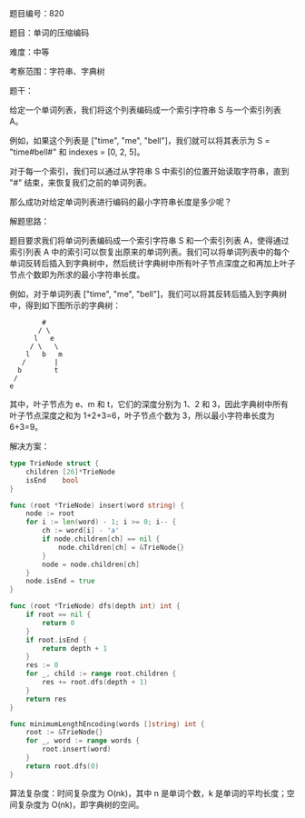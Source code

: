 题目编号：820

题目：单词的压缩编码

难度：中等

考察范围：字符串、字典树

题干：

给定一个单词列表，我们将这个列表编码成一个索引字符串 S 与一个索引列表 A。

例如，如果这个列表是 ["time", "me", "bell"]，我们就可以将其表示为 S = "time#bell#" 和 indexes = [0, 2, 5]。

对于每一个索引，我们可以通过从字符串 S 中索引的位置开始读取字符串，直到 "#" 结束，来恢复我们之前的单词列表。

那么成功对给定单词列表进行编码的最小字符串长度是多少呢？

解题思路：

题目要求我们将单词列表编码成一个索引字符串 S 和一个索引列表 A，使得通过索引列表 A 中的索引可以恢复出原来的单词列表。我们可以将单词列表中的每个单词反转后插入到字典树中，然后统计字典树中所有叶子节点深度之和再加上叶子节点个数即为所求的最小字符串长度。

例如，对于单词列表 ["time", "me", "bell"]，我们可以将其反转后插入到字典树中，得到如下图所示的字典树：

```
        #
       / \
      l   e
     / \   \
    l   b   m
   /       |
  b        t
 /
e
```

其中，叶子节点为 e、m 和 t，它们的深度分别为 1、2 和 3，因此字典树中所有叶子节点深度之和为 1+2+3=6，叶子节点个数为 3，所以最小字符串长度为 6+3=9。

解决方案：

```go
type TrieNode struct {
    children [26]*TrieNode
    isEnd    bool
}

func (root *TrieNode) insert(word string) {
    node := root
    for i := len(word) - 1; i >= 0; i-- {
        ch := word[i] - 'a'
        if node.children[ch] == nil {
            node.children[ch] = &TrieNode{}
        }
        node = node.children[ch]
    }
    node.isEnd = true
}

func (root *TrieNode) dfs(depth int) int {
    if root == nil {
        return 0
    }
    if root.isEnd {
        return depth + 1
    }
    res := 0
    for _, child := range root.children {
        res += root.dfs(depth + 1)
    }
    return res
}

func minimumLengthEncoding(words []string) int {
    root := &TrieNode{}
    for _, word := range words {
        root.insert(word)
    }
    return root.dfs(0)
}
```

算法复杂度：时间复杂度为 O(nk)，其中 n 是单词个数，k 是单词的平均长度；空间复杂度为 O(nk)，即字典树的空间。